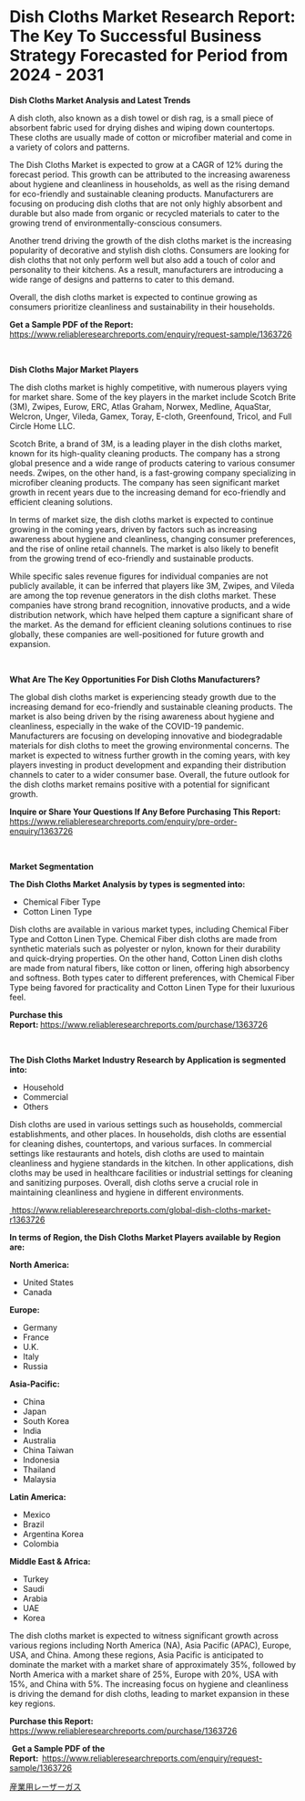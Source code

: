 <p><h1>Dish Cloths Market Research Report: The Key To Successful Business Strategy Forecasted for Period from 2024 - 2031</h1></p><p><strong>Dish Cloths Market Analysis and Latest Trends</strong></p>
<p><p>A dish cloth, also known as a dish towel or dish rag, is a small piece of absorbent fabric used for drying dishes and wiping down countertops. These cloths are usually made of cotton or microfiber material and come in a variety of colors and patterns.</p><p>The Dish Cloths Market is expected to grow at a CAGR of 12% during the forecast period. This growth can be attributed to the increasing awareness about hygiene and cleanliness in households, as well as the rising demand for eco-friendly and sustainable cleaning products. Manufacturers are focusing on producing dish cloths that are not only highly absorbent and durable but also made from organic or recycled materials to cater to the growing trend of environmentally-conscious consumers.</p><p>Another trend driving the growth of the dish cloths market is the increasing popularity of decorative and stylish dish cloths. Consumers are looking for dish cloths that not only perform well but also add a touch of color and personality to their kitchens. As a result, manufacturers are introducing a wide range of designs and patterns to cater to this demand.</p><p>Overall, the dish cloths market is expected to continue growing as consumers prioritize cleanliness and sustainability in their households.</p></p>
<p><strong>Get a Sample PDF of the Report:&nbsp;</strong> <a href="https://www.reliableresearchreports.com/enquiry/request-sample/1363726">https://www.reliableresearchreports.com/enquiry/request-sample/1363726</a></p>
<p>&nbsp;</p>
<p><strong>Dish Cloths Major Market Players</strong></p>
<p><p>The dish cloths market is highly competitive, with numerous players vying for market share. Some of the key players in the market include Scotch Brite (3M), Zwipes, Eurow, ERC, Atlas Graham, Norwex, Medline, AquaStar, Welcron, Unger, Vileda, Gamex, Toray, E-cloth, Greenfound, Tricol, and Full Circle Home LLC.</p><p>Scotch Brite, a brand of 3M, is a leading player in the dish cloths market, known for its high-quality cleaning products. The company has a strong global presence and a wide range of products catering to various consumer needs. Zwipes, on the other hand, is a fast-growing company specializing in microfiber cleaning products. The company has seen significant market growth in recent years due to the increasing demand for eco-friendly and efficient cleaning solutions.</p><p>In terms of market size, the dish cloths market is expected to continue growing in the coming years, driven by factors such as increasing awareness about hygiene and cleanliness, changing consumer preferences, and the rise of online retail channels. The market is also likely to benefit from the growing trend of eco-friendly and sustainable products.</p><p>While specific sales revenue figures for individual companies are not publicly available, it can be inferred that players like 3M, Zwipes, and Vileda are among the top revenue generators in the dish cloths market. These companies have strong brand recognition, innovative products, and a wide distribution network, which have helped them capture a significant share of the market. As the demand for efficient cleaning solutions continues to rise globally, these companies are well-positioned for future growth and expansion.</p></p>
<p>&nbsp;</p>
<p><strong>What Are The Key Opportunities For Dish Cloths Manufacturers?</strong></p>
<p><p>The global dish cloths market is experiencing steady growth due to the increasing demand for eco-friendly and sustainable cleaning products. The market is also being driven by the rising awareness about hygiene and cleanliness, especially in the wake of the COVID-19 pandemic. Manufacturers are focusing on developing innovative and biodegradable materials for dish cloths to meet the growing environmental concerns. The market is expected to witness further growth in the coming years, with key players investing in product development and expanding their distribution channels to cater to a wider consumer base. Overall, the future outlook for the dish cloths market remains positive with a potential for significant growth.</p></p>
<p><strong>Inquire or Share Your Questions If Any Before Purchasing This Report:</strong> <a href="https://www.reliableresearchreports.com/enquiry/pre-order-enquiry/1363726">https://www.reliableresearchreports.com/enquiry/pre-order-enquiry/1363726</a></p>
<p>&nbsp;</p>
<p><strong>Market Segmentation</strong></p>
<p><strong>The Dish Cloths Market Analysis by types is segmented into:</strong></p>
<p><ul><li>Chemical Fiber Type</li><li>Cotton Linen Type</li></ul></p>
<p><p>Dish cloths are available in various market types, including Chemical Fiber Type and Cotton Linen Type. Chemical Fiber dish cloths are made from synthetic materials such as polyester or nylon, known for their durability and quick-drying properties. On the other hand, Cotton Linen dish cloths are made from natural fibers, like cotton or linen, offering high absorbency and softness. Both types cater to different preferences, with Chemical Fiber Type being favored for practicality and Cotton Linen Type for their luxurious feel.</p></p>
<p><strong>Purchase this Report:&nbsp;</strong><a href="https://www.reliableresearchreports.com/purchase/1363726">https://www.reliableresearchreports.com/purchase/1363726</a></p>
<p>&nbsp;</p>
<p><strong>The Dish Cloths Market Industry Research by Application is segmented into:</strong></p>
<p><ul><li>Household</li><li>Commercial</li><li>Others</li></ul></p>
<p><p>Dish cloths are used in various settings such as households, commercial establishments, and other places. In households, dish cloths are essential for cleaning dishes, countertops, and various surfaces. In commercial settings like restaurants and hotels, dish cloths are used to maintain cleanliness and hygiene standards in the kitchen. In other applications, dish cloths may be used in healthcare facilities or industrial settings for cleaning and sanitizing purposes. Overall, dish cloths serve a crucial role in maintaining cleanliness and hygiene in different environments.</p></p>
<p><a href="https://www.reliableresearchreports.com/global-dish-cloths-market-r1363726">&nbsp;https://www.reliableresearchreports.com/global-dish-cloths-market-r1363726</a></p>
<p><strong>In terms of Region, the Dish Cloths Market Players available by Region are:</strong></p>
<p>
    <p> <strong> North America: </strong>
        <ul>
            <li>United States</li>
            <li>Canada</li>
        </ul>
        </p> 
    <p> <strong> Europe: </strong>
        <ul>
            <li>Germany</li>
            <li>France</li>
            <li>U.K.</li>
            <li>Italy</li>
            <li>Russia</li>
        </ul>
        </p> 
    <p> <strong> Asia-Pacific: </strong>
        <ul>
            <li>China</li>
            <li>Japan</li>
            <li>South Korea</li>
            <li>India</li>
            <li>Australia</li>
            <li>China Taiwan</li>
            <li>Indonesia</li>
            <li>Thailand</li>
            <li>Malaysia</li>
        </ul>
        </p> 
    <p> <strong> Latin America: </strong>
        <ul>
            <li>Mexico</li>
            <li>Brazil</li>
            <li>Argentina Korea</li>
            <li>Colombia</li>
        </ul>
        </p> 
    <p> <strong> Middle East & Africa: </strong>
        <ul>
            <li>Turkey</li>
            <li>Saudi</li>
            <li>Arabia</li>
            <li>UAE</li>
            <li>Korea</li>
        </ul>
    </p>
    </p>
<p><p>The dish cloths market is expected to witness significant growth across various regions including North America (NA), Asia Pacific (APAC), Europe, USA, and China. Among these regions, Asia Pacific is anticipated to dominate the market with a market share of approximately 35%, followed by North America with a market share of 25%, Europe with 20%, USA with 15%, and China with 5%. The increasing focus on hygiene and cleanliness is driving the demand for dish cloths, leading to market expansion in these key regions.</p></p>
<p><strong>Purchase this Report: </strong><a href="https://www.reliableresearchreports.com/purchase/1363726">https://www.reliableresearchreports.com/purchase/1363726</a></p>
<p>&nbsp;<strong>Get a Sample PDF of the Report:&nbsp;&nbsp;</strong><a href="https://www.reliableresearchreports.com/enquiry/request-sample/1363726">https://www.reliableresearchreports.com/enquiry/request-sample/1363726</a></p>
<p><strong></strong></p>
<p><p><a href="https://github.com/DanykaKilback/Market-Research-Report-List-1/blob/main/3010971141921.md">産業用レーザーガス</a></p></p>